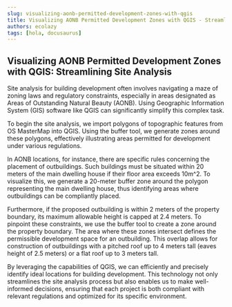 ```yaml
---
slug: visualizing-aonb-permitted-development-zones-with-qgis
title: Visualizing AONB Permitted Development Zones with QGIS - Streamlining Site Analysis
authors: ecolazy
tags: [hola, docusaurus]
---
```


## Visualizing AONB Permitted Development Zones with QGIS: Streamlining Site Analysis

Site analysis for building development often involves navigating a maze of zoning laws and regulatory constraints, especially in areas designated as Areas of Outstanding Natural Beauty (AONB). Using Geographic Information System (GIS) software like QGIS can significantly simplify this complex task.

To begin the site analysis, we import polygons of topographic features from OS MasterMap into QGIS. Using the buffer tool, we generate zones around these polygons, effectively illustrating areas permitted for development under various regulations. 

In AONB locations, for instance, there are specific rules concerning the placement of outbuildings. Such buildings must be situated within 20 meters of the main dwelling house if their floor area exceeds 10m^2. To visualize this, we generate a 20-meter buffer zone around the polygon representing the main dwelling house, thus identifying areas where outbuildings can be compliantly placed.

Furthermore, if the proposed outbuilding is within 2 meters of the property boundary, its maximum allowable height is capped at 2.4 meters. To pinpoint these constraints, we use the buffer tool to create a zone around the property boundary. The area where these zones intersect defines the permissible development space for an outbuilding. This overlap allows for construction of outbuildings with a pitched roof up to 4 meters tall (eaves height of 2.5 meters) or a flat roof up to 3 meters tall.

By leveraging the capabilities of QGIS, we can efficiently and precisely identify ideal locations for building development. This technology not only streamlines the site analysis process but also enables us to make well-informed decisions, ensuring that each project is both compliant with relevant regulations and optimized for its specific environment.
